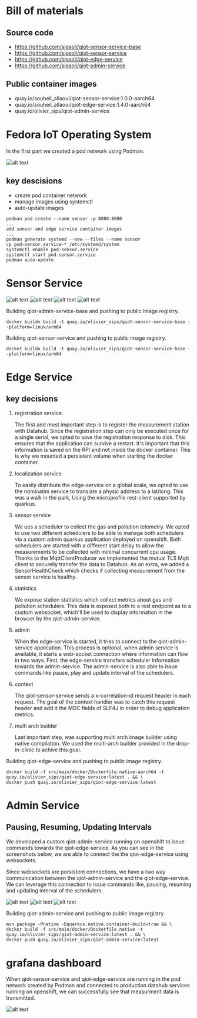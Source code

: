 # Bill of materials

## Source code
- https://github.com/sipsoli/qiot-sensor-service-base
- https://github.com/sipsoli/qiot-sensor-service
- https://github.com/sipsoli/qiot-edge-service
- https://github.com/sipsoli/qiot-admin-service

## Public container images
- quay.io/souheil_allaoui/qiot-sensor-service:1.0.0-aarch64
- quay.io/souheil_allaoui/qiot-edge-service:1.4.0-aarch64
- quay.io/olivier_sips/qiot-admin-service

# Fedora IoT Operating System

In the first part we created a pod network using Podman.  

![alt text](img/qiot-rpi3-enviroplus.jpeg "QioT RPI enviro+ sensor")

## key descisions

- create pod container network
- manage images using systemctl
- auto-update images 

```shell script
podman pod create --name sensor -p 8080:8080
...
add sensor and edge service container images
...
podman generate systemd --new --files --name sensor
cp pod-sensor.service-* /etc/systemd/system
systemctl enable pod-sensor.service
systemctl start pod-sensor.service
podman auto-update 
```

# Sensor Service
![alt text](img/qiot-sensor-service-swagger-overview.png "Swagger API")
![alt text](img/qiot-sensor-service-swagger-sensors-pollution.png "Sensors pollution")
![alt text](img/qiot-sensor-service-swagger-sensors-gas.png "Sensors gas")
![alt text](img/qiot-sensor-service-swagger-system-id.png "System ID")


Building qiot-admin-service-base and pushing to public image registry.
```shell script
docker buildx build -t quay.io/olivier_sips/qiot-sensor-service-base --platform=linux/arm64
```

Building qiot-sensor-service and pushing to public image registry.
```shell script
docker buildx build -t quay.io/olivier_sips/qiot-sensor-service-base --platform=linux/arm64
```

# Edge Service

## key decisions
1. registration service.

   The first and most important step is to register the measurement station with Datahub. 
   Since the registration step can only be executed once for a single serial, we opted to save the registration response to disk. 
   This ensures that the application can survive a restart. 
   It's important that this information is saved on the RPI and not inside the docker container. 
   This is why we mounted a persistent volume when starting the docker container.

2. localization service

   To easily distribute the edge-service on a global scale, we opted to use the nominatim service to translate a physic address to a lat/long.
   This was a walk in the park, Using the microprofile rest-client supported by quarkus.

3. sensor service 

   We ues a scheduler to collect the gas and pollution telemetry. 
   We opted to use two different schedulers to be able to manage both schedulers via a custom admin quarkus application deployed on openshift.
   Both schedulers are started with a different start delay to allow the measurements to be collected with minimal concurrent cpu usage.
   Thanks to the MqttClientProducer we implemented the mutual TLS Mqtt client to securelly transfer the data to Datahub.
   As an extra, we added a SensorHealthCheck which checks if collecting measurement from the sensor service is healthy.
   
4. statistics

   We expose station statistics which collect metrics about gas and pollution schedulers. 
   This data is exposed both to a rest endpoint as to a custom websocket, which'll be used to display information in the browser by the qiot-admin-service.
   
5. admin

   When the edge-service is started, it tries to connect to the qiot-admin-service application.
   This process is optional, when admin service is available, it starts a web-socket connection where information can flow in two ways.
   First, the edge-service transfers scheduler information towards the admin-service.
   The admin-service is also able to issue commands like pause, play and update interval of the schedulers.

5. context

   The qiot-sensor-service sends a x-correlation-id request header in each request. 
   The goal of the context handler was to catch this request header and add it the MDC fields of SLF4J in order to debug application metrics. 

5. multi arch builder
   
   Last important step, was supporting multi arch image builder using native compilation.
   We used the multi-arch builder provided in the drop-in-clinic to achive this goal.


Building qiot-edge-service and pushing to public image registry.
```shell script
docker build -f src/main/docker/Dockerfile.native-aarch64 -t quay.io/olivier_sips/qiot-edge-service:latest . && \
docker push quay.io/olivier_sips/qiot-edge-service:latest
```
# Admin Service

## Pausing, Resuming, Updating Intervals

We developed a custom qiot-admin-service running on openshift to issue commands towards the qiot-edge-service.
As you can see in the screenshots below, we are able to connect the the qiot-edge-service using websockets. 

Since websockets are persistent connections, we have a two way communication between the qiot-admin-service and the qiot-edge-service.
We can leverage this connection to issue commands like, pausing, resuming and updating interval of the schedulers.

![alt text](img/qiot-admin-service-dashboard-initial.png "Admin Dashboard")
![alt text](img/qiot-admin-service-dashboard-settings.png "Change scheduler Settings")
![alt text](img/qiot-admin-service-dashboard-paused.png "Admin Dashboard")

Building qiot-admin-service and pushing to public image registry.
```shell script
mvn package -Pnative -Dquarkus.native.container-build=true && \
docker build -f src/main/docker/Dockerfile.native -t quay.io/olivier_sips/qiot-admin-service:latest . && \
docker push quay.io/olivier_sips/qiot-admin-service:latest
```

# grafana dashboard 

When qiot-sensor-service and qiot-edge-service are running in the pod network created by Podman and connected to production datahub services running on openshift, we can successfully see that measurment data is transmitted.

![alt text](img/qiot-grafana-dashboard-cronos.png "example grafana dashboard")
